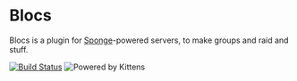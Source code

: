 # Blocs

Blocs is a plugin for [Sponge](https://spongepowered.org)-powered servers, to make groups and raid and stuff.

[![Build Status](https://travis-ci.org/KittehOrg/Blocs.svg?branch=master)](https://travis-ci.org/KittehOrg/Blocs)
![Powered by Kittens](https://img.shields.io/badge/powered%20by-kittens-blue.svg)
